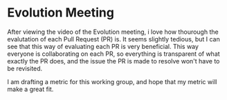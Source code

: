 # Evolution Meeting

After viewing the video of the Evolution meeting, i love how thourough the evalutation of each Pull Request (PR) is. It seems slightly tedious, but I can see that this way of evaluating each PR is very beneficial. This way everyone is collaborating on each PR, so everything is transparent of what exactly the PR does, and the issue the PR is made to resolve won't have to be revisited.

I am drafting a metric for this working group, and hope that my metric will make a great fit. 
